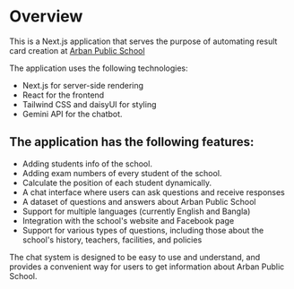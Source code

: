 # Overview

This is a Next.js application that serves the purpose of automating result card creation at [Arban Public School](https://arbanpublicschool.vercel.app)

The application uses the following technologies:

- Next.js for server-side rendering
- React for the frontend
- Tailwind CSS and daisyUI for styling
- Gemini API for the chatbot.

## The application has the following features:

- Adding students info of the school.
- Adding exam numbers of every student of the school.
- Calculate the position of each student dynamically.
- A chat interface where users can ask questions and receive responses
- A dataset of questions and answers about Arban Public School
- Support for multiple languages (currently English and Bangla)
- Integration with the school's website and Facebook page
- Support for various types of questions, including those about the school's history, teachers, facilities, and policies

The chat system is designed to be easy to use and understand, and provides a convenient way for users to get information about Arban Public School.
